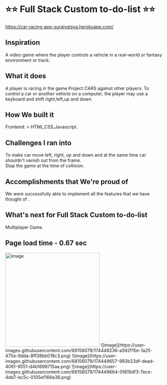
#                          ⭐⭐ Full Stack Custom to-do-list   ⭐⭐

https://car-racing-app-surajvatsya.herokuapp.com/

## Inspiration
 A video game where the player controls a vehicle in a real-world or fantasy environment or track.
 
## What it does
A player is racing in the game Project CARS against other players. To control a car or another vehicle on a computer, the player may use a keyboard and shift right,left,up and down.



##  How We built it
Frontend: > HTML,CSS,Javascript.<br>


## Challenges I ran into
To make car move left, right, up and down and at the same time car shouldn't vanish out from the frame.<br>
Stop the game at the time of collision. 


## Accomplishments that We're proud of
We were successfully able to implement all the features that we have thought of .


## What's next for Full Stack Custom to-do-list 
Multiplayer Game.



## Page load time  - 0.67 sec
<img width="298" alt="image" src="https://user-images.githubusercontent.com/68156079/174448210-72f66895-2049-49e3-9a73-2eec54222c98.png">
![image](https://user-images.githubusercontent.com/68156079/174448236-a592f15e-1a25-475e-9dda-8ff38bb018c3.png)
![image](https://user-images.githubusercontent.com/68156079/174449657-993b23df-dead-4061-9551-d4b1698715aa.png)
![image](https://user-images.githubusercontent.com/68156079/174449664-0f819df3-7ece-4dd7-bc5c-0105ef166e38.png)
